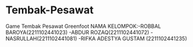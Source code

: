 # Tembak-Pesawat
Game Tembak Pesawat Greenfoot
NAMA KELOMPOK:-ROBBAL BAROYA(2211102441023)
              -ABDUR ROZAQ(2211102441072)
              -NASRULLAH(2211102441081)
              -RIFKA ADESTYA GUSTAM (2211102441235)
